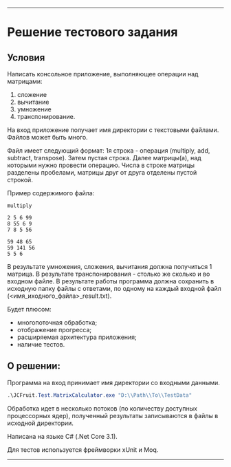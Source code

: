 * * *

# Решение тестового задания
## Условия
Написать консольное приложение, выполняющее операции над матрицами: 
1. сложение
2. вычитание
3. умножение
4. транспонирование.

На вход приложение получает имя директории с текстовыми файлами. Файлов может быть много.

Файл имеет следующий формат:
1я строка - операция (multiply, add, subtract, transpose).
Затем пустая строка. 
Далее матрицы(а), над которыми нужно провести операцию. 
Числа в строке матрицы разделены пробелами, матрицы друг от друга отделены пустой строкой.

Пример содержимого файла:
```
multiply

2 5 6 99
8 55 6 9
7 8 5 56

59 48 65
59 141 56
5 5 6
```

В результате умножения, сложения, вычитания должна получиться 1 матрица. 
В результате транспонирования - столько же сколько и во входном файле.
В результате работы программа должна сохранить в исходную папку файлы с ответами, по одному на каждый входной файл (<имя_иходного_файла>_result.txt).


Будет плюсом:
* многопоточная обработка;
* отображение прогресса;
* расширяемая архитектура приложения;
* наличие тестов.

## О решении:
Программа на вход принимает имя директории со входными данными.

```powershell
.\JCFruit.Test.MatrixCalculator.exe "D:\\Path\\To\\TestData"
```
Обработка идет в несколько потоков (по количеству доступных процессорных ядер), полученный результаты записываются в файлы в исходной директории.

Написана на языке C# (.Net Core 3.1).

Для тестов используется фреймворки xUnit и Moq.

* * *
